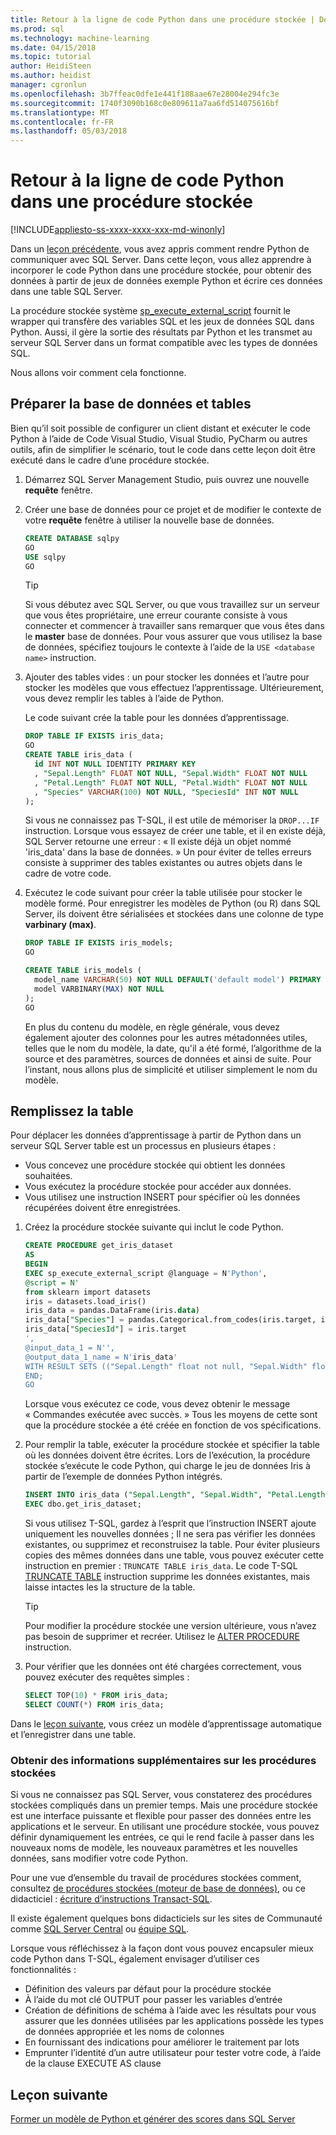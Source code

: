 ```yaml
---
title: Retour à la ligne de code Python dans une procédure stockée | Documents Microsoft
ms.prod: sql
ms.technology: machine-learning
ms.date: 04/15/2018
ms.topic: tutorial
author: HeidiSteen
ms.author: heidist
manager: cgronlun
ms.openlocfilehash: 3b7ffeac0dfe1e441f188aae67e28004e294fc3e
ms.sourcegitcommit: 1740f3090b168c0e809611a7aa6fd514075616bf
ms.translationtype: MT
ms.contentlocale: fr-FR
ms.lasthandoff: 05/03/2018
---
```

# <a name="wrap-python-code-in-a-stored-procedure"></a>Retour à la ligne de code Python dans une procédure stockée
[!INCLUDE[appliesto-ss-xxxx-xxxx-xxx-md-winonly](../../includes/appliesto-ss-xxxx-xxxx-xxx-md-winonly.md)]

Dans un [leçon précédente](run-python-using-t-sql.md), vous avez appris comment rendre Python de communiquer avec SQL Server. Dans cette leçon, vous allez apprendre à incorporer le code Python dans une procédure stockée, pour obtenir des données à partir de jeux de données exemple Python et écrire ces données dans une table SQL Server.

La procédure stockée système [sp_execute_external_script](../../relational-databases/system-stored-procedures/sp-execute-external-script-transact-sql.md) fournit le wrapper qui transfère des variables SQL et les jeux de données SQL dans Python. Aussi, il gère la sortie des résultats par Python et les transmet au serveur SQL Server dans un format compatible avec les types de données SQL.

Nous allons voir comment cela fonctionne.

## <a name="prepare-the-database-and-tables"></a>Préparer la base de données et tables

Bien qu’il soit possible de configurer un client distant et exécuter le code Python à l’aide de Code Visual Studio, Visual Studio, PyCharm ou autres outils, afin de simplifier le scénario, tout le code dans cette leçon doit être exécuté dans le cadre d’une procédure stockée.

1. Démarrez SQL Server Management Studio, puis ouvrez une nouvelle **requête** fenêtre.  

2. Créer une base de données pour ce projet et de modifier le contexte de votre **requête** fenêtre à utiliser la nouvelle base de données.

    ```sql
    CREATE DATABASE sqlpy
    GO
    USE sqlpy
    GO
    ```

    > [!TIP] 
    > Si vous débutez avec SQL Server, ou que vous travaillez sur un serveur que vous êtes propriétaire, une erreur courante consiste à vous connecter et commencer à travailler sans remarquer que vous êtes dans le **master** base de données. Pour vous assurer que vous utilisez la base de données, spécifiez toujours le contexte à l’aide de la `USE <database name>` instruction.

3. Ajouter des tables vides : un pour stocker les données et l’autre pour stocker les modèles que vous effectuez l’apprentissage. Ultérieurement, vous devez remplir les tables à l’aide de Python.

    Le code suivant crée la table pour les données d’apprentissage.

    ```sql
    DROP TABLE IF EXISTS iris_data;
    GO
    CREATE TABLE iris_data (
      id INT NOT NULL IDENTITY PRIMARY KEY
      , "Sepal.Length" FLOAT NOT NULL, "Sepal.Width" FLOAT NOT NULL
      , "Petal.Length" FLOAT NOT NULL, "Petal.Width" FLOAT NOT NULL
      , "Species" VARCHAR(100) NOT NULL, "SpeciesId" INT NOT NULL
    );
    ```

    Si vous ne connaissez pas T-SQL, il est utile de mémoriser la `DROP...IF` instruction. Lorsque vous essayez de créer une table, et il en existe déjà, SQL Server retourne une erreur : « Il existe déjà un objet nommé 'iris_data' dans la base de données. » Un pour éviter de telles erreurs consiste à supprimer des tables existantes ou autres objets dans le cadre de votre code.

4. Exécutez le code suivant pour créer la table utilisée pour stocker le modèle formé. Pour enregistrer les modèles de Python (ou R) dans SQL Server, ils doivent être sérialisées et stockées dans une colonne de type **varbinary (max)**. 

    ```sql
    DROP TABLE IF EXISTS iris_models;
    GO
    
    CREATE TABLE iris_models (
      model_name VARCHAR(50) NOT NULL DEFAULT('default model') PRIMARY KEY,
      model VARBINARY(MAX) NOT NULL
    );
    GO
    ```

    En plus du contenu du modèle, en règle générale, vous devez également ajouter des colonnes pour les autres métadonnées utiles, telles que le nom du modèle, la date, qu'il a été formé, l’algorithme de la source et des paramètres, sources de données et ainsi de suite. Pour l’instant, nous allons plus de simplicité et utiliser simplement le nom du modèle.

## <a name="populate-the-table"></a>Remplissez la table

Pour déplacer les données d’apprentissage à partir de Python dans un serveur SQL Server table est un processus en plusieurs étapes :

+ Vous concevez une procédure stockée qui obtient les données souhaitées.
+ Vous exécutez la procédure stockée pour accéder aux données.
+ Vous utilisez une instruction INSERT pour spécifier où les données récupérées doivent être enregistrées.

1. Créez la procédure stockée suivante qui inclut le code Python. 

    ```sql
    CREATE PROCEDURE get_iris_dataset
    AS
    BEGIN
    EXEC sp_execute_external_script @language = N'Python', 
    @script = N'
    from sklearn import datasets
    iris = datasets.load_iris()
    iris_data = pandas.DataFrame(iris.data)
    iris_data["Species"] = pandas.Categorical.from_codes(iris.target, iris.target_names)
    iris_data["SpeciesId"] = iris.target
    ', 
    @input_data_1 = N'', 
    @output_data_1_name = N'iris_data'
    WITH RESULT SETS (("Sepal.Length" float not null, "Sepal.Width" float not null, "Petal.Length" float not null, "Petal.Width" float not null, "Species" varchar(100) not null, "SpeciesId" int not null));
    END;
    GO
    ```

    Lorsque vous exécutez ce code, vous devez obtenir le message « Commandes exécutée avec succès. » Tous les moyens de cette sont que la procédure stockée a été créée en fonction de vos spécifications.

2. Pour remplir la table, exécuter la procédure stockée et spécifier la table où les données doivent être écrites. Lors de l’exécution, la procédure stockée s’exécute le code Python, qui charge le jeu de données Iris à partir de l’exemple de données Python intégrés.

    ```sql
    INSERT INTO iris_data ("Sepal.Length", "Sepal.Width", "Petal.Length", "Petal.Width", "Species", "SpeciesId")
    EXEC dbo.get_iris_dataset;
    ```

    Si vous utilisez T-SQL, gardez à l’esprit que l’instruction INSERT ajoute uniquement les nouvelles données ; Il ne sera pas vérifier les données existantes, ou supprimez et reconstruisez la table. Pour éviter plusieurs copies des mêmes données dans une table, vous pouvez exécuter cette instruction en premier : `TRUNCATE TABLE iris_data`. Le code T-SQL [TRUNCATE TABLE](https://docs.microsoft.com/sql/t-sql/statements/truncate-table-transact-sql) instruction supprime les données existantes, mais laisse intactes les la structure de la table.

    > [!TIP]
    > Pour modifier la procédure stockée une version ultérieure, vous n’avez pas besoin de supprimer et recréer. Utilisez le [ALTER PROCEDURE](https://docs.microsoft.com/sql/t-sql/statements/alter-procedure-transact-sql) instruction. 

3. Pour vérifier que les données ont été chargées correctement, vous pouvez exécuter des requêtes simples :

    ```sql
    SELECT TOP(10) * FROM iris_data;
    SELECT COUNT(*) FROM iris_data;
    ```

Dans le [leçon suivante](../tutorials/train-score-using-python-in-tsql.md), vous créez un modèle d’apprentissage automatique et l’enregistrer dans une table.

### <a name="further-reading-about-stored-procedures"></a>Obtenir des informations supplémentaires sur les procédures stockées

Si vous ne connaissez pas SQL Server, vous constaterez des procédures stockées compliqués dans un premier temps. Mais une procédure stockée est une interface puissante et flexible pour passer des données entre les applications et le serveur. En utilisant une procédure stockée, vous pouvez définir dynamiquement les entrées, ce qui le rend facile à passer dans les nouveaux noms de modèle, les nouveaux paramètres et les nouvelles données, sans modifier votre code Python.

Pour une vue d’ensemble du travail de procédures stockées comment, consultez [de procédures stockées (moteur de base de données)](https://docs.microsoft.com/sql/relational-databases/stored-procedures/stored-procedures-database-engine), ou ce didacticiel : [écriture d’instructions Transact-SQL](https://docs.microsoft.com/sql/t-sql/tutorial-writing-transact-sql-statements).

Il existe également quelques bons didacticiels sur les sites de Communauté comme [SQL Server Central](http://www.sqlservercentral.com/) ou [équipe SQL](http://www.sqlteam.com/).

Lorsque vous réfléchissez à la façon dont vous pouvez encapsuler mieux code Python dans T-SQL, également envisager d’utiliser ces fonctionnalités :

+ Définition des valeurs par défaut pour la procédure stockée
+ À l’aide du mot clé OUTPUT pour passer les variables d’entrée
+ Création de définitions de schéma à l’aide avec les résultats pour vous assurer que les données utilisées par les applications possède les types de données appropriée et les noms de colonnes
+ En fournissant des indications pour améliorer le traitement par lots
+ Emprunter l’identité d’un autre utilisateur pour tester votre code, à l’aide de la clause EXECUTE AS clause

## <a name="next-lesson"></a>Leçon suivante

[Former un modèle de Python et générer des scores dans SQL Server](../tutorials/train-score-using-python-in-tsql.md)
